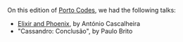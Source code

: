 On this edition of [Porto Codes](https://www.meetup.com/portocodes/events/227739316/), we had the following talks:

* [Elixir and Phoenix](https://www.youtube.com/watch?v=4eqOlU_UOlQ), by António Cascalheira
* "Cassandro: Conclusão", by Paulo Brito
